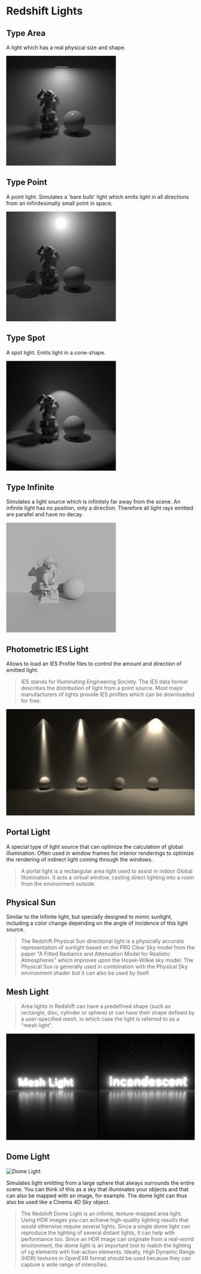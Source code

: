 # Redshift Lights

## Type Area

A light which has a real physical size and shape.

![Type Area](assets/redshift-lights-type-area.png)

## Type Point

A point light. Simulates a 'bare bulb' light which emits light in all directions from an infinitesimally small point in space.

![Type Point](assets/redshift-lights-type-point.png)

## Type Spot

A spot light. Emits light in a cone-shape.

![Type Spot](assets/redshift-lights-type-spot.png)

## Type Infinite

Simulates a light source which is infinitely far away from the scene. An infinite light has no position, only a direction. Therefore all light rays emitted are parallel and have no decay.

![Type Infinite](assets/redshift-lights-type-infinite.png)

## Photometric IES Light

Allows to load an IES Profile files to control the amount and direction of emitted light.

> IES stands for Illuminating Engineering Society. The IES data format describes the distribution of light from a point source. Most major manufacturers of lights provide IES profiles which can be downloaded for free.

![IES Light](assets/redshift-lights-ies.png)

## Portal Light

A special type of light source that can optimize the calculation of global illumination. Often used in window frames for interior renderings to optimize the rendering of indirect light coming through the windows.

> A portal light is a rectangular area light used to assist in indoor Global Illumination. It acts a virtual window, casting direct lighting into a room from the environment outside.

## Physical Sun

Similar to the Infinite light, but specially designed to mimic sunlight, including a color change depending on the angle of incidence of this light source.

> The Redshift Physical Sun directional light is a physically accurate representation of sunlight based on the PRG Clear Sky model from the paper "A Fitted Radiance and Attenuation Model for Realistic Atmospheres" which improves upon the Hosek-Wilkie sky model. The Physical Sun is generally used in combination with the Physical Sky environment shader but it can also be used by itself.

## Mesh Light

> Area lights in Redshift can have a predefined shape (such as rectangle, disc, cylinder or sphere) or can have their shape defined by a user-specified mesh, in which case the light is referred to as a "mesh light".

![IES Light](assets/redshift-lights-mesh.png)

## Dome Light

![Dome Light](assets/redshift-lights-dome.png)

Simulates light emitting from a large sphere that always surrounds the entire scene. You can think of this as a sky that illuminates your objects and that can also be mapped with an image, for example. The dome light can thus also be used like a Cinema 4D Sky object.

> The Redshift Dome Light is an infinite, texture-mapped area light. Using HDR images you can achieve high-quality lighting results that would otherwise require several lights. Since a single dome light can reproduce the lighting of several distant lights, it can help with performance too. Since an HDR image can originate from a real-world environment, the dome light is an important tool to match the lighting of cg elements with live-action elements. Ideally, High Dynamic Range (HDR) textures in OpenEXR format should be used because they can capture a wide range of intensities.
